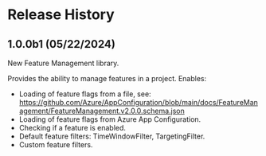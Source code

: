 # Release History

## 1.0.0b1 (05/22/2024)

New Feature Management library.

Provides the ability to manage features in a project. Enables:

* Loading of feature flags from a file, see: https://github.com/Azure/AppConfiguration/blob/main/docs/FeatureManagement/FeatureManagement.v2.0.0.schema.json
* Loading of feature flags from Azure App Configuration.
* Checking if a feature is enabled.
* Default feature filters: TimeWindowFilter, TargetingFilter.
* Custom feature filters.
